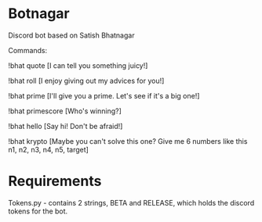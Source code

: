# Botnagar
Discord bot based on Satish Bhatnagar

Commands:

!bhat quote [I can tell you something juicy!]

!bhat roll [I enjoy giving out my advices for you!]

!bhat prime [I'll give you a prime. Let's see if it's a big one!]

!bhat primescore [Who's winning?]

!bhat hello [Say hi! Don't be afraid!]

!bhat krypto [Maybe you can't solve this one? Give me 6 numbers like this n1, n2, n3, n4, n5, target]

# Requirements

Tokens.py - contains 2 strings, BETA and RELEASE, which holds the discord tokens for the bot.
